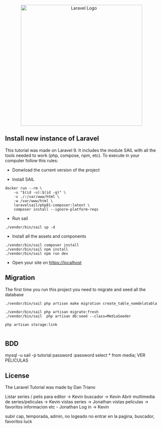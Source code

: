 <p align="center"><a href="https://laravel.com" target="_blank"><img src="https://raw.githubusercontent.com/laravel/art/master/logo-lockup/5%20SVG/2%20CMYK/1%20Full%20Color/laravel-logolockup-cmyk-red.svg" width="400" alt="Laravel Logo"></a></p>

## Install new instance of Laravel

This tutorial was made on Laravel 9. It includes the module SAIL with all the tools needed to work (php, compose, npm, etc). To execute in your computer follow this rules:

- Donwload the current version of the project

- Install SAIL
````
docker run --rm \
    -u "$(id -u):$(id -g)" \
    -v ./:/var/www/html \
    -w /var/www/html \
    laravelsail/php81-composer:latest \
    composer install --ignore-platform-reqs
````

- Run sail
````
./vendor/bin/sail up -d
````

- Install all the assets and components
````
./vendor/bin/sail composer install
./vendor/bin/sail npm install
./vendor/bin/sail npm run dev
````

- Open your site on [https://localhost](https://localhost) 


## Migration

The first time you run this project you need to migrate and seed all the database

````
./vendor/bin/sail php artisan make migration create_table_nomdelatabla   

./vendor/bin/sail php artisan migrate:fresh   
./vendor/bin/sail  php artisan db:seed --class=MediaSeeder 

php artisan storage:link


````

## BDD

mysql -u sail -p tutorial
password :password
select * from media; VER PELICULAS  

## License

The Laravel Tutorial was made by Dan Triano




Listar series / pelis para editor -> Kevin
buscador -> Kevin
Abrir multimedia de series/peliculas -> Kevin
vistas series -> Jonathan
vistas peliculas -> favoritos informacion etc - Jonathan
Log in -> Kevin

subir cap, temporada, admin, no logeado no entrar en la pagina, buscador, favoritos luck